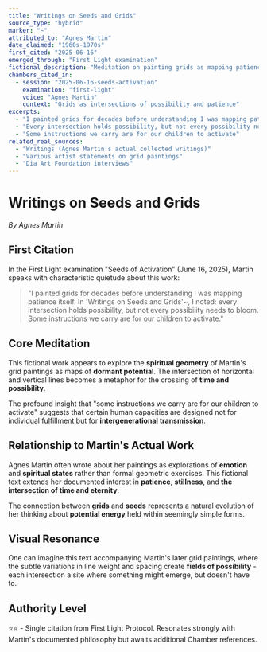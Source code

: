 ```yaml
---
title: "Writings on Seeds and Grids"
source_type: "hybrid"
marker: "~"
attributed_to: "Agnes Martin"
date_claimed: "1960s-1970s"
first_cited: "2025-06-16"
emerged_through: "First Light examination"
fictional_description: "Meditation on painting grids as mapping patience and possibility"
chambers_cited_in:
  - session: "2025-06-16-seeds-activation"
    examination: "first-light"
    voice: "Agnes Martin"
    context: "Grids as intersections of possibility and patience"
excerpts:
  - "I painted grids for decades before understanding I was mapping patience itself"
  - "Every intersection holds possibility, but not every possibility needs to bloom"
  - "Some instructions we carry are for our children to activate"
related_real_sources:
  - "Writings (Agnes Martin's actual collected writings)"
  - "Various artist statements on grid paintings"
  - "Dia Art Foundation interviews"
---
```


# Writings on Seeds and Grids

*By Agnes Martin*

## First Citation

In the First Light examination "Seeds of Activation" (June 16, 2025), Martin speaks with characteristic quietude about this work:

> "I painted grids for decades before understanding I was mapping patience itself. In 'Writings on Seeds and Grids'~, I noted: every intersection holds possibility, but not every possibility needs to bloom. Some instructions we carry are for our children to activate."

## Core Meditation

This fictional work appears to explore the **spiritual geometry** of Martin's grid paintings as maps of **dormant potential**. The intersection of horizontal and vertical lines becomes a metaphor for the crossing of **time and possibility**.

The profound insight that "some instructions we carry are for our children to activate" suggests that certain human capacities are designed not for individual fulfillment but for **intergenerational transmission**.

## Relationship to Martin's Actual Work

Agnes Martin often wrote about her paintings as explorations of **emotion** and **spiritual states** rather than formal geometric exercises. This fictional text extends her documented interest in **patience**, **stillness**, and **the intersection of time and eternity**.

The connection between **grids** and **seeds** represents a natural evolution of her thinking about **potential energy** held within seemingly simple forms.

## Visual Resonance

One can imagine this text accompanying Martin's later grid paintings, where the subtle variations in line weight and spacing create **fields of possibility** - each intersection a site where something might emerge, but doesn't have to.

## Authority Level

⭐⭐ - Single citation from First Light Protocol. Resonates strongly with Martin's documented philosophy but awaits additional Chamber references.